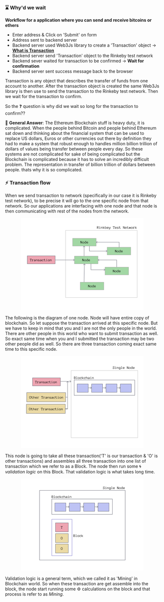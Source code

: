 ### :hourglass: Why'd we wait

**Workflow for a application where you can send and receive bitcoins or ethers**

- Enter address & Click on 'Submit' on form
- Address sent to backend server
- Backend server used Web3Js library to create a 'Transaction' object -> **[What is Transaction][1]**
- Backend server send 'Transaction' object to the Rinkeby test network
- Backend sever waited for transaction to be confirmed -> **Wait for confirmation**
- Backend server sent success message back to the browser

Transaction is any object that describes the transfer of funds from one account to another.
After the transaction object is created the same Web3Js library is then use to send the transaction
to the Rinkeby test network. Then we wait for the transaction to confirm.

So the :question: question is why did we wait so long for the transaction to confirm??

:speech_balloon: __General Answer__: The Ethereum Blockchain stuff is heavy duty, it is complicated. When the people behind Bitcoin and people behind Ethereum sat down and thinking about the financial system that can be used to replace US dollars, Euros or other currencies out there by definition they had to make a system that robust enough to handles million billion trillion of dollars of values being transfer between people every day. So these systems are not complicated for sake of being complicated but the Blockchain is complicated because it has to solve an incredibly difficult problem. The representation in transfer of billion trillion of dollars between people. thats why it is so complicated.

### :zap: Transaction flow

When we send transaction to network (specifically in our case it is Rinkeby test network), to be precise it will go to the one specific node from that network. So our applications are interfacing with one node and that node is then communicating with rest of the nodes from the network.

<p align="center">
<img src="../assets/Transaction Flow Diagram.png" alt="Transaction Flow Diagram"/>
</p>

The following is the diagram of one node. Node will have entire copy of blockchain. So let suppose the transaction arrived at this specific node. But we have to keep in mind that you and I are not the only people in the world. There are other people in this world who want to submit transaction as well. So exact same time when you and I submitted the transaction may be two other people did as well. So there are three transaction coming exact same time to this specific node.

<p align="center">
<img src="../assets/All Transactions.png" alt="All Transaction Diagram">
</p>

This node is going to take all these transaction('T' is our transaction & 'O' is other transactions)
and assembles all three transaction into one list of transaction which we refer to as a Block. The node then run some :cyclone: _validation logic_ on this Block. That validation logic is what takes long time.

<p align="center">
<img src="../assets/Mining.png" alt="Mining Diagram">
</p>

Validation logic is a general term, which we called it as 'Mining' in Blockchain world. So when these transaction are get assemble into the block, the node start running some :gear: calculations on the block and that process is refer to as _Mining_.

[1]: https://github.com/gnasamx/LearningCode/blob/master/Ethereum%20%26%20Solidity/Ethereum%20and%20Solidity%20complete%20developers%20guide/Ethereum%20basics/04%20Transaction.md
